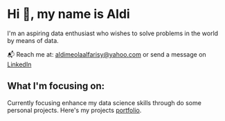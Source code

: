 # Hi :wave:, my name is Aldi

I'm an aspiring data enthusiast who wishes to solve problems in the world by means of data.

:mailbox_with_mail: Reach me at: aldimeolaalfarisy@yahoo.com or send a message on [LinkedIn](https://www.linkedin.com/in/aldimeolaalfarisy/) 

## What I'm focusing on:

Currently focusing enhance my data science skills through do some personal projects. Here's my projects [portfolio](https://drive.google.com/file/d/1W-jh2DZQgCHkTPUmfNp1jPvh_q6zWcXS/view?usp=sharing).





<!---
aldimeolaalfarisy/aldimeolaalfarisy is a ✨ special ✨ repository because its `README.md` (this file) appears on your GitHub profile.
You can click the Preview link to take a look at your changes.
--->
